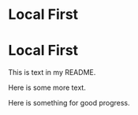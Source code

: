 # Local First
# Local First



This is text in my README.

Here is some more text.

Here is something for good progress.



